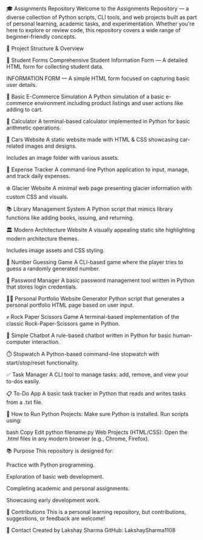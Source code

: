 🎓 Assignments Repository
Welcome to the Assignments Repository — a diverse collection of Python scripts, CLI tools, and web projects built as part of personal learning, academic tasks, and experimentation. Whether you're here to explore or review code, this repository covers a wide range of beginner-friendly concepts.

📁 Project Structure & Overview

🔹 Student Forms
Comprehensive Student Information Form — A detailed HTML form for collecting student data.

INFORMATION FORM — A simple HTML form focused on capturing basic user details.

🛒 Basic E-Commerce Simulation
A Python simulation of a basic e-commerce environment including product listings and user actions like adding to cart.

🧮 Calculator
A terminal-based calculator implemented in Python for basic arithmetic operations.

🚗 Cars Website
A static website made with HTML & CSS showcasing car-related images and designs.

Includes an image folder with various assets.

💸 Expense Tracker
A command-line Python application to input, manage, and track daily expenses.

❄️ Glacier Website
A minimal web page presenting glacier information with custom CSS and visuals.

📚 Library Management System
A Python script that mimics library functions like adding books, issuing, and returning.

🏛️ Modern Architecture Website
A visually appealing static site highlighting modern architecture themes.

Includes image assets and CSS styling.

🎯 Number Guessing Game
A CLI-based game where the player tries to guess a randomly generated number.

🔐 Password Manager
A basic password management tool written in Python that stores login credentials.

🧑‍💻 Personal Portfolio Website Generator
Python script that generates a personal portfolio HTML page based on user input.

✊ Rock Paper Scissors Game
A terminal-based implementation of the classic Rock-Paper-Scissors game in Python.

🤖 Simple Chatbot
A rule-based chatbot written in Python for basic human-computer interaction.

⏱️ Stopwatch
A Python-based command-line stopwatch with start/stop/reset functionality.

✅ Task Manager
A CLI tool to manage tasks: add, remove, and view your to-dos easily.

📋 To-Do App
A basic task tracker in Python that reads and writes tasks from a .txt file.

🚀 How to Run
Python Projects:
Make sure Python is installed. Run scripts using:

bash
Copy
Edit
python filename.py
Web Projects (HTML/CSS):
Open the .html files in any modern browser (e.g., Chrome, Firefox).

📚 Purpose
This repository is designed for:

Practice with Python programming.

Exploration of basic web development.

Completing academic and personal assignments.

Showcasing early development work.

🙌 Contributions
This is a personal learning repository, but contributions, suggestions, or feedback are welcome!

📩 Contact
Created by Lakshay Sharma
GitHub: LakshaySharma1108

